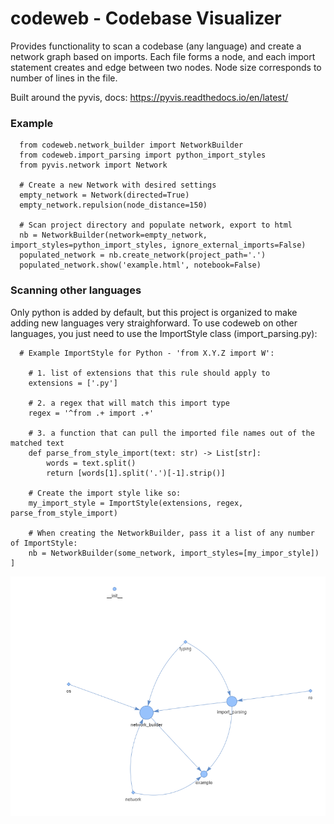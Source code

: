 # codeweb - Codebase Visualizer

Provides functionality to scan a codebase (any language) and create a network
graph based on imports. Each file forms a node, and each import statement creates
and edge between two nodes. Node size corresponds to number of lines in the file.

Built around the pyvis, docs: https://pyvis.readthedocs.io/en/latest/

### Example
```
  from codeweb.network_builder import NetworkBuilder
  from codeweb.import_parsing import python_import_styles
  from pyvis.network import Network

  # Create a new Network with desired settings
  empty_network = Network(directed=True)
  empty_network.repulsion(node_distance=150)

  # Scan project directory and populate network, export to html
  nb = NetworkBuilder(network=empty_network, import_styles=python_import_styles, ignore_external_imports=False)
  populated_network = nb.create_network(project_path='.')
  populated_network.show('example.html', notebook=False)
```

### Scanning other languages
Only python is added by default, but this project is organized to make adding new languages
very straighforward. To use codeweb on other languages, you just need to use the ImportStyle class (import_parsing.py):


```
  # Example ImportStyle for Python - 'from X.Y.Z import W':

    # 1. list of extensions that this rule should apply to
    extensions = ['.py']

    # 2. a regex that will match this import type
    regex = '^from .+ import .+'

    # 3. a function that can pull the imported file names out of the matched text
    def parse_from_style_import(text: str) -> List[str]:
        words = text.split()
        return [words[1].split('.')[-1].strip()]

    # Create the import style like so:
    my_import_style = ImportStyle(extensions, regex, parse_from_style_import)

    # When creating the NetworkBuilder, pass it a list of any number of ImportStyle:
    nb = NetworkBuilder(some_network, import_styles=[my_impor_style])
]
```


![image](https://github.com/tparker48/codeweb/blob/main/screenshot.PNG)
